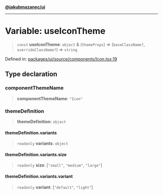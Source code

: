 [**@jakubmazanec/ui**](../README.md)

---

# Variable: useIconTheme

> `const` **useIconTheme**: `object` & (`themeProps`) => (`baseClassName?`, `overrideClassName?`) =>
> `string`

Defined in:
[packages/ui/source/components/Icon.tsx:19](https://github.com/jakubmazanec/tools/blob/dccfe8e5cee218e88ff4db59e4bf460975897c58/packages/ui/source/components/Icon.tsx#L19)

## Type declaration

### componentThemeName

> **componentThemeName**: `"Icon"`

### themeDefinition

> **themeDefinition**: `object`

#### themeDefinition.variants

> `readonly` **variants**: `object`

#### themeDefinition.variants.size

> `readonly` **size**: \[`"small"`, `"medium"`, `"large"`\]

#### themeDefinition.variants.variant

> `readonly` **variant**: \[`"default"`, `"light"`\]
